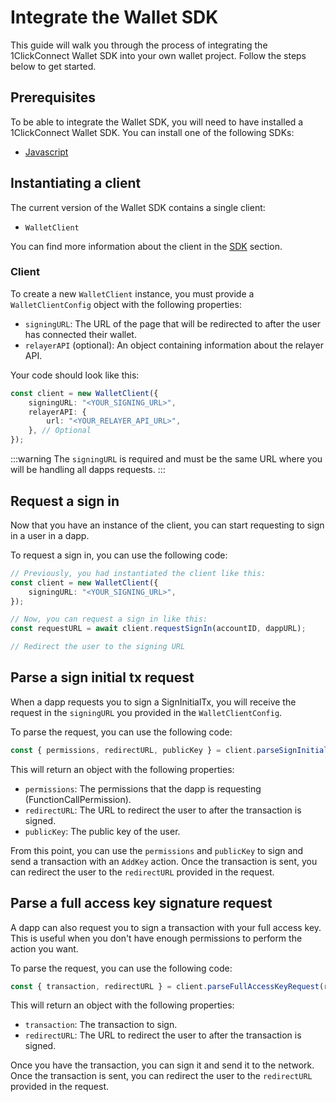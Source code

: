 # Integrate the Wallet SDK

This guide will walk you through the process of integrating the 1ClickConnect Wallet SDK into your own wallet project. Follow the steps below to get started.

## Prerequisites

To be able to integrate the Wallet SDK, you will need to have installed a 1ClickConnect Wallet SDK. You can install one of the following SDKs:

- [Javascript](../sdks/wallet/javascript/installation.mdx)

## Instantiating a client

The current version of the Wallet SDK contains a single client:

- `WalletClient`

You can find more information about the client in the [SDK](../sdks/wallet/javascript/client.md) section.

### Client

To create a new `WalletClient` instance, you must provide a `WalletClientConfig` object with the following properties:

- `signingURL`: The URL of the page that will be redirected to after the user has connected their wallet.
- `relayerAPI` (optional): An object containing information about the relayer API.

Your code should look like this:

```typescript
const client = new WalletClient({
    signingURL: "<YOUR_SIGNING_URL>",
    relayerAPI: {
        url: "<YOUR_RELAYER_API_URL>",
    }, // Optional
});
```

:::warning
The `signingURL` is required and must be the same URL where you will be handling all dapps requests.
:::

## Request a sign in

Now that you have an instance of the client, you can start requesting to sign in a user in a dapp.

To request a sign in, you can use the following code:

```typescript
// Previously, you had instantiated the client like this:
const client = new WalletClient({
    signingURL: "<YOUR_SIGNING_URL>",
});

// Now, you can request a sign in like this:
const requestURL = await client.requestSignIn(accountID, dappURL);

// Redirect the user to the signing URL
```

## Parse a sign initial tx request

When a dapp requests you to sign a SignInitialTx, you will receive the request in the `signingURL` you provided in the `WalletClientConfig`.

To parse the request, you can use the following code:

```typescript
const { permissions, redirectURL, publicKey } = client.parseSignInitialTxRequest(requestURL);
```

This will return an object with the following properties:

- `permissions`: The permissions that the dapp is requesting (FunctionCallPermission).
- `redirectURL`: The URL to redirect the user to after the transaction is signed.
- `publicKey`: The public key of the user.

From this point, you can use the `permissions` and `publicKey` to sign and send a transaction with an `AddKey` action. Once the transaction is sent, you can redirect the user to the `redirectURL` provided in the request.

## Parse a full access key signature request

A dapp can also request you to sign a transaction with your full access key. This is useful when you don't have enough permissions to perform the action you want.

To parse the request, you can use the following code:

```typescript
const { transaction, redirectURL } = client.parseFullAccessKeyRequest(requestURL);
```

This will return an object with the following properties:

- `transaction`: The transaction to sign.
- `redirectURL`: The URL to redirect the user to after the transaction is signed.

Once you have the transaction, you can sign it and send it to the network. Once the transaction is sent, you can redirect the user to the `redirectURL` provided in the request.
